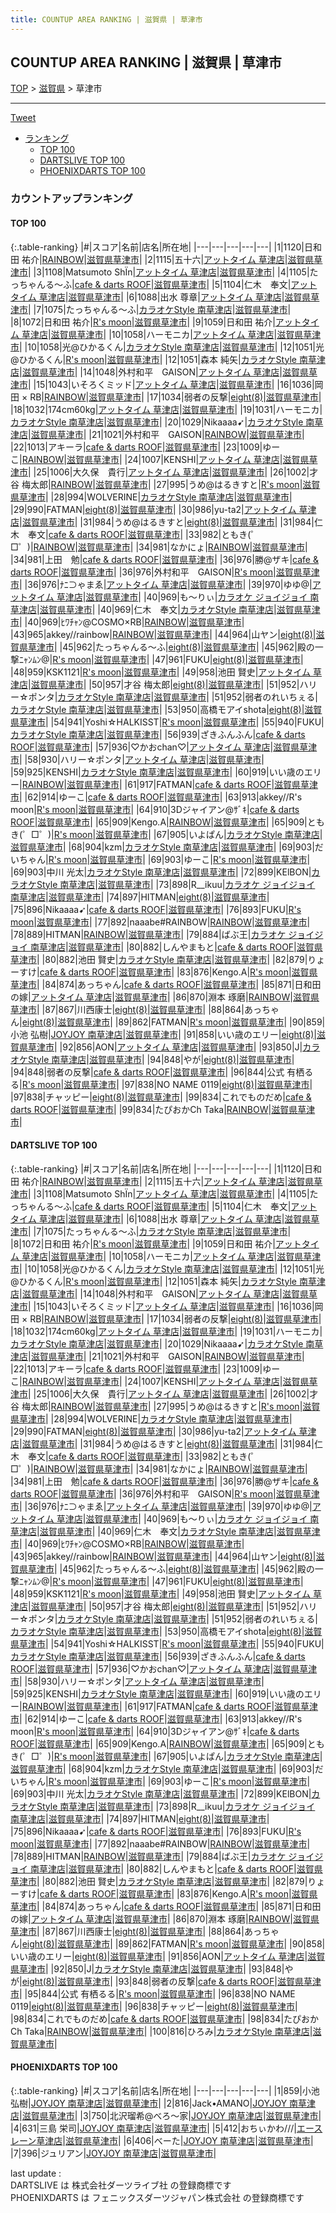 ```yaml
---
title: COUNTUP AREA RANKING | 滋賀県 | 草津市
---
```

## COUNTUP AREA RANKING | 滋賀県 | 草津市

[TOP](/darts/rank/) > [滋賀県](/darts/rank/滋賀県/) > 草津市

___

<a href="https://twitter.com/share?ref_src=twsrc%5Etfw" data-text="COUNTUP AREA RANKING | 滋賀県草津市" class="twitter-share-button" data-hashtags="DARTSLIVE,PHOENIXDARTS,darts,ダーツ" data-show-count="false">Tweet</a>

* [ランキング](#カウントアップランキング)
    * [TOP 100](#top-100)
    * [DARTSLIVE TOP 100](#dartslive-top-100)
    * [PHOENIXDARTS TOP 100](#phoenixdarts-top-100)

### カウントアップランキング

#### TOP 100



{:.table-ranking}
|#|スコア|名前|店名|所在地|
|---|---|---|---|---|
|1|1120|<span class="rank-name-dl">日和田 祐介</span>|<a href="https://search.dartslive.com/jp/shop/7aa5e7380dc8f79c28032249b44395af">RAINBOW</a>|<a href="/darts/rank/滋賀県/草津市">滋賀県草津市</a>|
|2|1115|<span class="rank-name-dl">五十六</span>|<a href="https://search.dartslive.com/jp/shop/df31332d4e514c860d9b047a20a7ba1e">アットタイム 草津店</a>|<a href="/darts/rank/滋賀県/草津市">滋賀県草津市</a>|
|3|1108|<span class="rank-name-dl">Matsumoto ShÏn</span>|<a href="https://search.dartslive.com/jp/shop/df31332d4e514c860d9b047a20a7ba1e">アットタイム 草津店</a>|<a href="/darts/rank/滋賀県/草津市">滋賀県草津市</a>|
|4|1105|<span class="rank-name-dl">たっちゃんる〜ふ</span>|<a href="https://search.dartslive.com/jp/shop/4e2a28ac1d251fda28032249b44395af">cafe & darts ROOF</a>|<a href="/darts/rank/滋賀県/草津市">滋賀県草津市</a>|
|5|1104|<span class="rank-name-dl">仁木　奉文</span>|<a href="https://search.dartslive.com/jp/shop/df31332d4e514c860d9b047a20a7ba1e">アットタイム 草津店</a>|<a href="/darts/rank/滋賀県/草津市">滋賀県草津市</a>|
|6|1088|<span class="rank-name-dl">出水 尊章</span>|<a href="https://search.dartslive.com/jp/shop/df31332d4e514c860d9b047a20a7ba1e">アットタイム 草津店</a>|<a href="/darts/rank/滋賀県/草津市">滋賀県草津市</a>|
|7|1075|<span class="rank-name-dl">たっちゃんる〜ふ</span>|<a href="https://search.dartslive.com/jp/shop/624dcbc8fd71e71f0d9b047a20a7ba1e">カラオケStyle 南草津店</a>|<a href="/darts/rank/滋賀県/草津市">滋賀県草津市</a>|
|8|1072|<span class="rank-name-dl">日和田 祐介</span>|<a href="https://search.dartslive.com/jp/shop/9f635fe3b3b4015afec1ae84bb28bd87">R's moon</a>|<a href="/darts/rank/滋賀県/草津市">滋賀県草津市</a>|
|9|1059|<span class="rank-name-dl">日和田 祐介</span>|<a href="https://search.dartslive.com/jp/shop/df31332d4e514c860d9b047a20a7ba1e">アットタイム 草津店</a>|<a href="/darts/rank/滋賀県/草津市">滋賀県草津市</a>|
|10|1058|<span class="rank-name-dl">ハーモニカ</span>|<a href="https://search.dartslive.com/jp/shop/df31332d4e514c860d9b047a20a7ba1e">アットタイム 草津店</a>|<a href="/darts/rank/滋賀県/草津市">滋賀県草津市</a>|
|10|1058|<span class="rank-name-dl">光@ひかるくん</span>|<a href="https://search.dartslive.com/jp/shop/624dcbc8fd71e71f0d9b047a20a7ba1e">カラオケStyle 南草津店</a>|<a href="/darts/rank/滋賀県/草津市">滋賀県草津市</a>|
|12|1051|<span class="rank-name-dl">光@ひかるくん</span>|<a href="https://search.dartslive.com/jp/shop/9f635fe3b3b4015afec1ae84bb28bd87">R's moon</a>|<a href="/darts/rank/滋賀県/草津市">滋賀県草津市</a>|
|12|1051|<span class="rank-name-dl">森本 純矢</span>|<a href="https://search.dartslive.com/jp/shop/624dcbc8fd71e71f0d9b047a20a7ba1e">カラオケStyle 南草津店</a>|<a href="/darts/rank/滋賀県/草津市">滋賀県草津市</a>|
|14|1048|<span class="rank-name-dl">外村和平　GAISON</span>|<a href="https://search.dartslive.com/jp/shop/df31332d4e514c860d9b047a20a7ba1e">アットタイム 草津店</a>|<a href="/darts/rank/滋賀県/草津市">滋賀県草津市</a>|
|15|1043|<span class="rank-name-dl">いそろくミッド</span>|<a href="https://search.dartslive.com/jp/shop/df31332d4e514c860d9b047a20a7ba1e">アットタイム 草津店</a>|<a href="/darts/rank/滋賀県/草津市">滋賀県草津市</a>|
|16|1036|<span class="rank-name-dl">岡田 × RB</span>|<a href="https://search.dartslive.com/jp/shop/7aa5e7380dc8f79c28032249b44395af">RAINBOW</a>|<a href="/darts/rank/滋賀県/草津市">滋賀県草津市</a>|
|17|1034|<span class="rank-name-dl">弱者の反撃</span>|<a href="https://search.dartslive.com/jp/shop/162dff5e33891693f454cb89828a1cfe">eight(8)</a>|<a href="/darts/rank/滋賀県/草津市">滋賀県草津市</a>|
|18|1032|<span class="rank-name-dl">174cm60kg</span>|<a href="https://search.dartslive.com/jp/shop/df31332d4e514c860d9b047a20a7ba1e">アットタイム 草津店</a>|<a href="/darts/rank/滋賀県/草津市">滋賀県草津市</a>|
|19|1031|<span class="rank-name-dl">ハーモニカ</span>|<a href="https://search.dartslive.com/jp/shop/624dcbc8fd71e71f0d9b047a20a7ba1e">カラオケStyle 南草津店</a>|<a href="/darts/rank/滋賀県/草津市">滋賀県草津市</a>|
|20|1029|<span class="rank-name-dl">Nikaaaa➹</span>|<a href="https://search.dartslive.com/jp/shop/624dcbc8fd71e71f0d9b047a20a7ba1e">カラオケStyle 南草津店</a>|<a href="/darts/rank/滋賀県/草津市">滋賀県草津市</a>|
|21|1021|<span class="rank-name-dl">外村和平　GAISON</span>|<a href="https://search.dartslive.com/jp/shop/7aa5e7380dc8f79c28032249b44395af">RAINBOW</a>|<a href="/darts/rank/滋賀県/草津市">滋賀県草津市</a>|
|22|1013|<span class="rank-name-dl">アキーラ</span>|<a href="https://search.dartslive.com/jp/shop/4e2a28ac1d251fda28032249b44395af">cafe & darts ROOF</a>|<a href="/darts/rank/滋賀県/草津市">滋賀県草津市</a>|
|23|1009|<span class="rank-name-dl">ゆーこ</span>|<a href="https://search.dartslive.com/jp/shop/7aa5e7380dc8f79c28032249b44395af">RAINBOW</a>|<a href="/darts/rank/滋賀県/草津市">滋賀県草津市</a>|
|24|1007|<span class="rank-name-dl">KENSHI</span>|<a href="https://search.dartslive.com/jp/shop/df31332d4e514c860d9b047a20a7ba1e">アットタイム 草津店</a>|<a href="/darts/rank/滋賀県/草津市">滋賀県草津市</a>|
|25|1006|<span class="rank-name-dl">大久保　貴行</span>|<a href="https://search.dartslive.com/jp/shop/df31332d4e514c860d9b047a20a7ba1e">アットタイム 草津店</a>|<a href="/darts/rank/滋賀県/草津市">滋賀県草津市</a>|
|26|1002|<span class="rank-name-dl">才谷 梅太郎</span>|<a href="https://search.dartslive.com/jp/shop/7aa5e7380dc8f79c28032249b44395af">RAINBOW</a>|<a href="/darts/rank/滋賀県/草津市">滋賀県草津市</a>|
|27|995|<span class="rank-name-dl">うめ@はるきすと</span>|<a href="https://search.dartslive.com/jp/shop/9f635fe3b3b4015afec1ae84bb28bd87">R's moon</a>|<a href="/darts/rank/滋賀県/草津市">滋賀県草津市</a>|
|28|994|<span class="rank-name-dl">WOLVERINE</span>|<a href="https://search.dartslive.com/jp/shop/624dcbc8fd71e71f0d9b047a20a7ba1e">カラオケStyle 南草津店</a>|<a href="/darts/rank/滋賀県/草津市">滋賀県草津市</a>|
|29|990|<span class="rank-name-dl">FATMAN</span>|<a href="https://search.dartslive.com/jp/shop/162dff5e33891693f454cb89828a1cfe">eight(8)</a>|<a href="/darts/rank/滋賀県/草津市">滋賀県草津市</a>|
|30|986|<span class="rank-name-dl">yu-ta2</span>|<a href="https://search.dartslive.com/jp/shop/df31332d4e514c860d9b047a20a7ba1e">アットタイム 草津店</a>|<a href="/darts/rank/滋賀県/草津市">滋賀県草津市</a>|
|31|984|<span class="rank-name-dl">うめ@はるきすと</span>|<a href="https://search.dartslive.com/jp/shop/162dff5e33891693f454cb89828a1cfe">eight(8)</a>|<a href="/darts/rank/滋賀県/草津市">滋賀県草津市</a>|
|31|984|<span class="rank-name-dl">仁木　奉文</span>|<a href="https://search.dartslive.com/jp/shop/4e2a28ac1d251fda28032249b44395af">cafe & darts ROOF</a>|<a href="/darts/rank/滋賀県/草津市">滋賀県草津市</a>|
|33|982|<span class="rank-name-dl">ともき(゜□゜)</span>|<a href="https://search.dartslive.com/jp/shop/7aa5e7380dc8f79c28032249b44395af">RAINBOW</a>|<a href="/darts/rank/滋賀県/草津市">滋賀県草津市</a>|
|34|981|<span class="rank-name-dl">なかにょ</span>|<a href="https://search.dartslive.com/jp/shop/7aa5e7380dc8f79c28032249b44395af">RAINBOW</a>|<a href="/darts/rank/滋賀県/草津市">滋賀県草津市</a>|
|34|981|<span class="rank-name-dl">上田　勉</span>|<a href="https://search.dartslive.com/jp/shop/4e2a28ac1d251fda28032249b44395af">cafe & darts ROOF</a>|<a href="/darts/rank/滋賀県/草津市">滋賀県草津市</a>|
|36|976|<span class="rank-name-dl">勝@ザキ</span>|<a href="https://search.dartslive.com/jp/shop/4e2a28ac1d251fda28032249b44395af">cafe & darts ROOF</a>|<a href="/darts/rank/滋賀県/草津市">滋賀県草津市</a>|
|36|976|<span class="rank-name-dl">外村和平　GAISON</span>|<a href="https://search.dartslive.com/jp/shop/9f635fe3b3b4015afec1ae84bb28bd87">R's moon</a>|<a href="/darts/rank/滋賀県/草津市">滋賀県草津市</a>|
|36|976|<span class="rank-name-dl">ﾅﾆ⊃ゃまゑ</span>|<a href="https://search.dartslive.com/jp/shop/df31332d4e514c860d9b047a20a7ba1e">アットタイム 草津店</a>|<a href="/darts/rank/滋賀県/草津市">滋賀県草津市</a>|
|39|970|<span class="rank-name-dl">ゆゆ@</span>|<a href="https://search.dartslive.com/jp/shop/df31332d4e514c860d9b047a20a7ba1e">アットタイム 草津店</a>|<a href="/darts/rank/滋賀県/草津市">滋賀県草津市</a>|
|40|969|<span class="rank-name-dl">も〜りぃ</span>|<a href="https://search.dartslive.com/jp/shop/1e0f648f3f82724fb21333aee1bd51e4">カラオケ ジョイジョイ 南草津店</a>|<a href="/darts/rank/滋賀県/草津市">滋賀県草津市</a>|
|40|969|<span class="rank-name-dl">仁木　奉文</span>|<a href="https://search.dartslive.com/jp/shop/624dcbc8fd71e71f0d9b047a20a7ba1e">カラオケStyle 南草津店</a>|<a href="/darts/rank/滋賀県/草津市">滋賀県草津市</a>|
|40|969|<span class="rank-name-dl">ﾋﾜﾁｬﾝ@COSMO×RB</span>|<a href="https://search.dartslive.com/jp/shop/7aa5e7380dc8f79c28032249b44395af">RAINBOW</a>|<a href="/darts/rank/滋賀県/草津市">滋賀県草津市</a>|
|43|965|<span class="rank-name-dl">akkey//rainbow</span>|<a href="https://search.dartslive.com/jp/shop/7aa5e7380dc8f79c28032249b44395af">RAINBOW</a>|<a href="/darts/rank/滋賀県/草津市">滋賀県草津市</a>|
|44|964|<span class="rank-name-dl">山ヤン</span>|<a href="https://search.dartslive.com/jp/shop/162dff5e33891693f454cb89828a1cfe">eight(8)</a>|<a href="/darts/rank/滋賀県/草津市">滋賀県草津市</a>|
|45|962|<span class="rank-name-dl">たっちゃんる〜ふ</span>|<a href="https://search.dartslive.com/jp/shop/162dff5e33891693f454cb89828a1cfe">eight(8)</a>|<a href="/darts/rank/滋賀県/草津市">滋賀県草津市</a>|
|45|962|<span class="rank-name-dl">殿の一撃ﾆｬﾝﾑﾝ@</span>|<a href="https://search.dartslive.com/jp/shop/9f635fe3b3b4015afec1ae84bb28bd87">R's moon</a>|<a href="/darts/rank/滋賀県/草津市">滋賀県草津市</a>|
|47|961|<span class="rank-name-dl">FUKU</span>|<a href="https://search.dartslive.com/jp/shop/162dff5e33891693f454cb89828a1cfe">eight(8)</a>|<a href="/darts/rank/滋賀県/草津市">滋賀県草津市</a>|
|48|959|<span class="rank-name-dl">KSK1121</span>|<a href="https://search.dartslive.com/jp/shop/9f635fe3b3b4015afec1ae84bb28bd87">R's moon</a>|<a href="/darts/rank/滋賀県/草津市">滋賀県草津市</a>|
|49|958|<span class="rank-name-dl">池田 賢史</span>|<a href="https://search.dartslive.com/jp/shop/df31332d4e514c860d9b047a20a7ba1e">アットタイム 草津店</a>|<a href="/darts/rank/滋賀県/草津市">滋賀県草津市</a>|
|50|957|<span class="rank-name-dl">才谷 梅太郎</span>|<a href="https://search.dartslive.com/jp/shop/162dff5e33891693f454cb89828a1cfe">eight(8)</a>|<a href="/darts/rank/滋賀県/草津市">滋賀県草津市</a>|
|51|952|<span class="rank-name-dl">ハリー☆ポンタ</span>|<a href="https://search.dartslive.com/jp/shop/624dcbc8fd71e71f0d9b047a20a7ba1e">カラオケStyle 南草津店</a>|<a href="/darts/rank/滋賀県/草津市">滋賀県草津市</a>|
|51|952|<span class="rank-name-dl">弱者のれいちぇる</span>|<a href="https://search.dartslive.com/jp/shop/624dcbc8fd71e71f0d9b047a20a7ba1e">カラオケStyle 南草津店</a>|<a href="/darts/rank/滋賀県/草津市">滋賀県草津市</a>|
|53|950|<span class="rank-name-dl">高橋モアイshota</span>|<a href="https://search.dartslive.com/jp/shop/162dff5e33891693f454cb89828a1cfe">eight(8)</a>|<a href="/darts/rank/滋賀県/草津市">滋賀県草津市</a>|
|54|941|<span class="rank-name-dl">Yoshi☆HALKISST</span>|<a href="https://search.dartslive.com/jp/shop/9f635fe3b3b4015afec1ae84bb28bd87">R's moon</a>|<a href="/darts/rank/滋賀県/草津市">滋賀県草津市</a>|
|55|940|<span class="rank-name-dl">FUKU</span>|<a href="https://search.dartslive.com/jp/shop/624dcbc8fd71e71f0d9b047a20a7ba1e">カラオケStyle 南草津店</a>|<a href="/darts/rank/滋賀県/草津市">滋賀県草津市</a>|
|56|939|<span class="rank-name-dl">ざきふんふん</span>|<a href="https://search.dartslive.com/jp/shop/4e2a28ac1d251fda28032249b44395af">cafe & darts ROOF</a>|<a href="/darts/rank/滋賀県/草津市">滋賀県草津市</a>|
|57|936|<span class="rank-name-dl">♡かおchan♡</span>|<a href="https://search.dartslive.com/jp/shop/df31332d4e514c860d9b047a20a7ba1e">アットタイム 草津店</a>|<a href="/darts/rank/滋賀県/草津市">滋賀県草津市</a>|
|58|930|<span class="rank-name-dl">ハリー☆ポンタ</span>|<a href="https://search.dartslive.com/jp/shop/df31332d4e514c860d9b047a20a7ba1e">アットタイム 草津店</a>|<a href="/darts/rank/滋賀県/草津市">滋賀県草津市</a>|
|59|925|<span class="rank-name-dl">KENSHI</span>|<a href="https://search.dartslive.com/jp/shop/624dcbc8fd71e71f0d9b047a20a7ba1e">カラオケStyle 南草津店</a>|<a href="/darts/rank/滋賀県/草津市">滋賀県草津市</a>|
|60|919|<span class="rank-name-dl">いい歳のエリー</span>|<a href="https://search.dartslive.com/jp/shop/7aa5e7380dc8f79c28032249b44395af">RAINBOW</a>|<a href="/darts/rank/滋賀県/草津市">滋賀県草津市</a>|
|61|917|<span class="rank-name-dl">FATMAN</span>|<a href="https://search.dartslive.com/jp/shop/4e2a28ac1d251fda28032249b44395af">cafe & darts ROOF</a>|<a href="/darts/rank/滋賀県/草津市">滋賀県草津市</a>|
|62|914|<span class="rank-name-dl">ゆーこ</span>|<a href="https://search.dartslive.com/jp/shop/4e2a28ac1d251fda28032249b44395af">cafe & darts ROOF</a>|<a href="/darts/rank/滋賀県/草津市">滋賀県草津市</a>|
|63|913|<span class="rank-name-dl">akkey//R&#x27;s moon</span>|<a href="https://search.dartslive.com/jp/shop/9f635fe3b3b4015afec1ae84bb28bd87">R's moon</a>|<a href="/darts/rank/滋賀県/草津市">滋賀県草津市</a>|
|64|910|<span class="rank-name-dl">3Dジャイアン@ｻﾞｷ</span>|<a href="https://search.dartslive.com/jp/shop/4e2a28ac1d251fda28032249b44395af">cafe & darts ROOF</a>|<a href="/darts/rank/滋賀県/草津市">滋賀県草津市</a>|
|65|909|<span class="rank-name-dl">Kengo.A</span>|<a href="https://search.dartslive.com/jp/shop/7aa5e7380dc8f79c28032249b44395af">RAINBOW</a>|<a href="/darts/rank/滋賀県/草津市">滋賀県草津市</a>|
|65|909|<span class="rank-name-dl">ともき(゜□゜)</span>|<a href="https://search.dartslive.com/jp/shop/9f635fe3b3b4015afec1ae84bb28bd87">R's moon</a>|<a href="/darts/rank/滋賀県/草津市">滋賀県草津市</a>|
|67|905|<span class="rank-name-dl">いよぱん</span>|<a href="https://search.dartslive.com/jp/shop/624dcbc8fd71e71f0d9b047a20a7ba1e">カラオケStyle 南草津店</a>|<a href="/darts/rank/滋賀県/草津市">滋賀県草津市</a>|
|68|904|<span class="rank-name-dl">kzm</span>|<a href="https://search.dartslive.com/jp/shop/624dcbc8fd71e71f0d9b047a20a7ba1e">カラオケStyle 南草津店</a>|<a href="/darts/rank/滋賀県/草津市">滋賀県草津市</a>|
|69|903|<span class="rank-name-dl">だいちゃん</span>|<a href="https://search.dartslive.com/jp/shop/9f635fe3b3b4015afec1ae84bb28bd87">R's moon</a>|<a href="/darts/rank/滋賀県/草津市">滋賀県草津市</a>|
|69|903|<span class="rank-name-dl">ゆーこ</span>|<a href="https://search.dartslive.com/jp/shop/9f635fe3b3b4015afec1ae84bb28bd87">R's moon</a>|<a href="/darts/rank/滋賀県/草津市">滋賀県草津市</a>|
|69|903|<span class="rank-name-dl">中川 光太</span>|<a href="https://search.dartslive.com/jp/shop/624dcbc8fd71e71f0d9b047a20a7ba1e">カラオケStyle 南草津店</a>|<a href="/darts/rank/滋賀県/草津市">滋賀県草津市</a>|
|72|899|<span class="rank-name-dl">KElBON</span>|<a href="https://search.dartslive.com/jp/shop/624dcbc8fd71e71f0d9b047a20a7ba1e">カラオケStyle 南草津店</a>|<a href="/darts/rank/滋賀県/草津市">滋賀県草津市</a>|
|73|898|<span class="rank-name-dl">R__ikuu</span>|<a href="https://search.dartslive.com/jp/shop/1e0f648f3f82724fb21333aee1bd51e4">カラオケ ジョイジョイ 南草津店</a>|<a href="/darts/rank/滋賀県/草津市">滋賀県草津市</a>|
|74|897|<span class="rank-name-dl">HITMAN</span>|<a href="https://search.dartslive.com/jp/shop/162dff5e33891693f454cb89828a1cfe">eight(8)</a>|<a href="/darts/rank/滋賀県/草津市">滋賀県草津市</a>|
|75|896|<span class="rank-name-dl">Nikaaaa➹</span>|<a href="https://search.dartslive.com/jp/shop/4e2a28ac1d251fda28032249b44395af">cafe & darts ROOF</a>|<a href="/darts/rank/滋賀県/草津市">滋賀県草津市</a>|
|76|893|<span class="rank-name-dl">FUKU</span>|<a href="https://search.dartslive.com/jp/shop/9f635fe3b3b4015afec1ae84bb28bd87">R's moon</a>|<a href="/darts/rank/滋賀県/草津市">滋賀県草津市</a>|
|77|892|<span class="rank-name-dl">naaabe#RAINBOW</span>|<a href="https://search.dartslive.com/jp/shop/7aa5e7380dc8f79c28032249b44395af">RAINBOW</a>|<a href="/darts/rank/滋賀県/草津市">滋賀県草津市</a>|
|78|889|<span class="rank-name-dl">HITMAN</span>|<a href="https://search.dartslive.com/jp/shop/7aa5e7380dc8f79c28032249b44395af">RAINBOW</a>|<a href="/darts/rank/滋賀県/草津市">滋賀県草津市</a>|
|79|884|<span class="rank-name-dl">ばぶ王</span>|<a href="https://search.dartslive.com/jp/shop/1e0f648f3f82724fb21333aee1bd51e4">カラオケ ジョイジョイ 南草津店</a>|<a href="/darts/rank/滋賀県/草津市">滋賀県草津市</a>|
|80|882|<span class="rank-name-dl">しんやまもと</span>|<a href="https://search.dartslive.com/jp/shop/4e2a28ac1d251fda28032249b44395af">cafe & darts ROOF</a>|<a href="/darts/rank/滋賀県/草津市">滋賀県草津市</a>|
|80|882|<span class="rank-name-dl">池田 賢史</span>|<a href="https://search.dartslive.com/jp/shop/624dcbc8fd71e71f0d9b047a20a7ba1e">カラオケStyle 南草津店</a>|<a href="/darts/rank/滋賀県/草津市">滋賀県草津市</a>|
|82|879|<span class="rank-name-dl">りょーすけ</span>|<a href="https://search.dartslive.com/jp/shop/4e2a28ac1d251fda28032249b44395af">cafe & darts ROOF</a>|<a href="/darts/rank/滋賀県/草津市">滋賀県草津市</a>|
|83|876|<span class="rank-name-dl">Kengo.A</span>|<a href="https://search.dartslive.com/jp/shop/9f635fe3b3b4015afec1ae84bb28bd87">R's moon</a>|<a href="/darts/rank/滋賀県/草津市">滋賀県草津市</a>|
|84|874|<span class="rank-name-dl">あっちゃん</span>|<a href="https://search.dartslive.com/jp/shop/4e2a28ac1d251fda28032249b44395af">cafe & darts ROOF</a>|<a href="/darts/rank/滋賀県/草津市">滋賀県草津市</a>|
|85|871|<span class="rank-name-dl">日和田の嫁</span>|<a href="https://search.dartslive.com/jp/shop/df31332d4e514c860d9b047a20a7ba1e">アットタイム 草津店</a>|<a href="/darts/rank/滋賀県/草津市">滋賀県草津市</a>|
|86|870|<span class="rank-name-dl">淵本 琢磨</span>|<a href="https://search.dartslive.com/jp/shop/7aa5e7380dc8f79c28032249b44395af">RAINBOW</a>|<a href="/darts/rank/滋賀県/草津市">滋賀県草津市</a>|
|87|867|<span class="rank-name-dl">川西康士</span>|<a href="https://search.dartslive.com/jp/shop/162dff5e33891693f454cb89828a1cfe">eight(8)</a>|<a href="/darts/rank/滋賀県/草津市">滋賀県草津市</a>|
|88|864|<span class="rank-name-dl">あっちゃん</span>|<a href="https://search.dartslive.com/jp/shop/162dff5e33891693f454cb89828a1cfe">eight(8)</a>|<a href="/darts/rank/滋賀県/草津市">滋賀県草津市</a>|
|89|862|<span class="rank-name-dl">FATMAN</span>|<a href="https://search.dartslive.com/jp/shop/9f635fe3b3b4015afec1ae84bb28bd87">R's moon</a>|<a href="/darts/rank/滋賀県/草津市">滋賀県草津市</a>|
|90|859|<span class="rank-name-pd">小池 弘樹</span>|<a href="https://vs.phoenixdarts.com/jp/shop/shopDetailInfo/s_51536?s_seq=51536">JOYJOY 南草津店</a>|<a href="/darts/rank/滋賀県/草津市">滋賀県草津市</a>|
|91|858|<span class="rank-name-dl">いい歳のエリー</span>|<a href="https://search.dartslive.com/jp/shop/162dff5e33891693f454cb89828a1cfe">eight(8)</a>|<a href="/darts/rank/滋賀県/草津市">滋賀県草津市</a>|
|92|856|<span class="rank-name-dl">AON</span>|<a href="https://search.dartslive.com/jp/shop/df31332d4e514c860d9b047a20a7ba1e">アットタイム 草津店</a>|<a href="/darts/rank/滋賀県/草津市">滋賀県草津市</a>|
|93|850|<span class="rank-name-dl">J</span>|<a href="https://search.dartslive.com/jp/shop/624dcbc8fd71e71f0d9b047a20a7ba1e">カラオケStyle 南草津店</a>|<a href="/darts/rank/滋賀県/草津市">滋賀県草津市</a>|
|94|848|<span class="rank-name-dl">やが</span>|<a href="https://search.dartslive.com/jp/shop/162dff5e33891693f454cb89828a1cfe">eight(8)</a>|<a href="/darts/rank/滋賀県/草津市">滋賀県草津市</a>|
|94|848|<span class="rank-name-dl">弱者の反撃</span>|<a href="https://search.dartslive.com/jp/shop/4e2a28ac1d251fda28032249b44395af">cafe & darts ROOF</a>|<a href="/darts/rank/滋賀県/草津市">滋賀県草津市</a>|
|96|844|<span class="rank-name-dl">公式 有栖るる</span>|<a href="https://search.dartslive.com/jp/shop/9f635fe3b3b4015afec1ae84bb28bd87">R's moon</a>|<a href="/darts/rank/滋賀県/草津市">滋賀県草津市</a>|
|97|838|<span class="rank-name-dl">NO NAME 0119</span>|<a href="https://search.dartslive.com/jp/shop/162dff5e33891693f454cb89828a1cfe">eight(8)</a>|<a href="/darts/rank/滋賀県/草津市">滋賀県草津市</a>|
|97|838|<span class="rank-name-dl">チャッピー</span>|<a href="https://search.dartslive.com/jp/shop/162dff5e33891693f454cb89828a1cfe">eight(8)</a>|<a href="/darts/rank/滋賀県/草津市">滋賀県草津市</a>|
|99|834|<span class="rank-name-dl">これでものだめ</span>|<a href="https://search.dartslive.com/jp/shop/4e2a28ac1d251fda28032249b44395af">cafe & darts ROOF</a>|<a href="/darts/rank/滋賀県/草津市">滋賀県草津市</a>|
|99|834|<span class="rank-name-dl">たぴおかCh Taka</span>|<a href="https://search.dartslive.com/jp/shop/7aa5e7380dc8f79c28032249b44395af">RAINBOW</a>|<a href="/darts/rank/滋賀県/草津市">滋賀県草津市</a>|


#### DARTSLIVE TOP 100



{:.table-ranking}
|#|スコア|名前|店名|所在地|
|---|---|---|---|---|
|1|1120|<span class="rank-name-dl">日和田 祐介</span>|<a href="https://search.dartslive.com/jp/shop/7aa5e7380dc8f79c28032249b44395af">RAINBOW</a>|<a href="/darts/rank/滋賀県/草津市">滋賀県草津市</a>|
|2|1115|<span class="rank-name-dl">五十六</span>|<a href="https://search.dartslive.com/jp/shop/df31332d4e514c860d9b047a20a7ba1e">アットタイム 草津店</a>|<a href="/darts/rank/滋賀県/草津市">滋賀県草津市</a>|
|3|1108|<span class="rank-name-dl">Matsumoto ShÏn</span>|<a href="https://search.dartslive.com/jp/shop/df31332d4e514c860d9b047a20a7ba1e">アットタイム 草津店</a>|<a href="/darts/rank/滋賀県/草津市">滋賀県草津市</a>|
|4|1105|<span class="rank-name-dl">たっちゃんる〜ふ</span>|<a href="https://search.dartslive.com/jp/shop/4e2a28ac1d251fda28032249b44395af">cafe & darts ROOF</a>|<a href="/darts/rank/滋賀県/草津市">滋賀県草津市</a>|
|5|1104|<span class="rank-name-dl">仁木　奉文</span>|<a href="https://search.dartslive.com/jp/shop/df31332d4e514c860d9b047a20a7ba1e">アットタイム 草津店</a>|<a href="/darts/rank/滋賀県/草津市">滋賀県草津市</a>|
|6|1088|<span class="rank-name-dl">出水 尊章</span>|<a href="https://search.dartslive.com/jp/shop/df31332d4e514c860d9b047a20a7ba1e">アットタイム 草津店</a>|<a href="/darts/rank/滋賀県/草津市">滋賀県草津市</a>|
|7|1075|<span class="rank-name-dl">たっちゃんる〜ふ</span>|<a href="https://search.dartslive.com/jp/shop/624dcbc8fd71e71f0d9b047a20a7ba1e">カラオケStyle 南草津店</a>|<a href="/darts/rank/滋賀県/草津市">滋賀県草津市</a>|
|8|1072|<span class="rank-name-dl">日和田 祐介</span>|<a href="https://search.dartslive.com/jp/shop/9f635fe3b3b4015afec1ae84bb28bd87">R's moon</a>|<a href="/darts/rank/滋賀県/草津市">滋賀県草津市</a>|
|9|1059|<span class="rank-name-dl">日和田 祐介</span>|<a href="https://search.dartslive.com/jp/shop/df31332d4e514c860d9b047a20a7ba1e">アットタイム 草津店</a>|<a href="/darts/rank/滋賀県/草津市">滋賀県草津市</a>|
|10|1058|<span class="rank-name-dl">ハーモニカ</span>|<a href="https://search.dartslive.com/jp/shop/df31332d4e514c860d9b047a20a7ba1e">アットタイム 草津店</a>|<a href="/darts/rank/滋賀県/草津市">滋賀県草津市</a>|
|10|1058|<span class="rank-name-dl">光@ひかるくん</span>|<a href="https://search.dartslive.com/jp/shop/624dcbc8fd71e71f0d9b047a20a7ba1e">カラオケStyle 南草津店</a>|<a href="/darts/rank/滋賀県/草津市">滋賀県草津市</a>|
|12|1051|<span class="rank-name-dl">光@ひかるくん</span>|<a href="https://search.dartslive.com/jp/shop/9f635fe3b3b4015afec1ae84bb28bd87">R's moon</a>|<a href="/darts/rank/滋賀県/草津市">滋賀県草津市</a>|
|12|1051|<span class="rank-name-dl">森本 純矢</span>|<a href="https://search.dartslive.com/jp/shop/624dcbc8fd71e71f0d9b047a20a7ba1e">カラオケStyle 南草津店</a>|<a href="/darts/rank/滋賀県/草津市">滋賀県草津市</a>|
|14|1048|<span class="rank-name-dl">外村和平　GAISON</span>|<a href="https://search.dartslive.com/jp/shop/df31332d4e514c860d9b047a20a7ba1e">アットタイム 草津店</a>|<a href="/darts/rank/滋賀県/草津市">滋賀県草津市</a>|
|15|1043|<span class="rank-name-dl">いそろくミッド</span>|<a href="https://search.dartslive.com/jp/shop/df31332d4e514c860d9b047a20a7ba1e">アットタイム 草津店</a>|<a href="/darts/rank/滋賀県/草津市">滋賀県草津市</a>|
|16|1036|<span class="rank-name-dl">岡田 × RB</span>|<a href="https://search.dartslive.com/jp/shop/7aa5e7380dc8f79c28032249b44395af">RAINBOW</a>|<a href="/darts/rank/滋賀県/草津市">滋賀県草津市</a>|
|17|1034|<span class="rank-name-dl">弱者の反撃</span>|<a href="https://search.dartslive.com/jp/shop/162dff5e33891693f454cb89828a1cfe">eight(8)</a>|<a href="/darts/rank/滋賀県/草津市">滋賀県草津市</a>|
|18|1032|<span class="rank-name-dl">174cm60kg</span>|<a href="https://search.dartslive.com/jp/shop/df31332d4e514c860d9b047a20a7ba1e">アットタイム 草津店</a>|<a href="/darts/rank/滋賀県/草津市">滋賀県草津市</a>|
|19|1031|<span class="rank-name-dl">ハーモニカ</span>|<a href="https://search.dartslive.com/jp/shop/624dcbc8fd71e71f0d9b047a20a7ba1e">カラオケStyle 南草津店</a>|<a href="/darts/rank/滋賀県/草津市">滋賀県草津市</a>|
|20|1029|<span class="rank-name-dl">Nikaaaa➹</span>|<a href="https://search.dartslive.com/jp/shop/624dcbc8fd71e71f0d9b047a20a7ba1e">カラオケStyle 南草津店</a>|<a href="/darts/rank/滋賀県/草津市">滋賀県草津市</a>|
|21|1021|<span class="rank-name-dl">外村和平　GAISON</span>|<a href="https://search.dartslive.com/jp/shop/7aa5e7380dc8f79c28032249b44395af">RAINBOW</a>|<a href="/darts/rank/滋賀県/草津市">滋賀県草津市</a>|
|22|1013|<span class="rank-name-dl">アキーラ</span>|<a href="https://search.dartslive.com/jp/shop/4e2a28ac1d251fda28032249b44395af">cafe & darts ROOF</a>|<a href="/darts/rank/滋賀県/草津市">滋賀県草津市</a>|
|23|1009|<span class="rank-name-dl">ゆーこ</span>|<a href="https://search.dartslive.com/jp/shop/7aa5e7380dc8f79c28032249b44395af">RAINBOW</a>|<a href="/darts/rank/滋賀県/草津市">滋賀県草津市</a>|
|24|1007|<span class="rank-name-dl">KENSHI</span>|<a href="https://search.dartslive.com/jp/shop/df31332d4e514c860d9b047a20a7ba1e">アットタイム 草津店</a>|<a href="/darts/rank/滋賀県/草津市">滋賀県草津市</a>|
|25|1006|<span class="rank-name-dl">大久保　貴行</span>|<a href="https://search.dartslive.com/jp/shop/df31332d4e514c860d9b047a20a7ba1e">アットタイム 草津店</a>|<a href="/darts/rank/滋賀県/草津市">滋賀県草津市</a>|
|26|1002|<span class="rank-name-dl">才谷 梅太郎</span>|<a href="https://search.dartslive.com/jp/shop/7aa5e7380dc8f79c28032249b44395af">RAINBOW</a>|<a href="/darts/rank/滋賀県/草津市">滋賀県草津市</a>|
|27|995|<span class="rank-name-dl">うめ@はるきすと</span>|<a href="https://search.dartslive.com/jp/shop/9f635fe3b3b4015afec1ae84bb28bd87">R's moon</a>|<a href="/darts/rank/滋賀県/草津市">滋賀県草津市</a>|
|28|994|<span class="rank-name-dl">WOLVERINE</span>|<a href="https://search.dartslive.com/jp/shop/624dcbc8fd71e71f0d9b047a20a7ba1e">カラオケStyle 南草津店</a>|<a href="/darts/rank/滋賀県/草津市">滋賀県草津市</a>|
|29|990|<span class="rank-name-dl">FATMAN</span>|<a href="https://search.dartslive.com/jp/shop/162dff5e33891693f454cb89828a1cfe">eight(8)</a>|<a href="/darts/rank/滋賀県/草津市">滋賀県草津市</a>|
|30|986|<span class="rank-name-dl">yu-ta2</span>|<a href="https://search.dartslive.com/jp/shop/df31332d4e514c860d9b047a20a7ba1e">アットタイム 草津店</a>|<a href="/darts/rank/滋賀県/草津市">滋賀県草津市</a>|
|31|984|<span class="rank-name-dl">うめ@はるきすと</span>|<a href="https://search.dartslive.com/jp/shop/162dff5e33891693f454cb89828a1cfe">eight(8)</a>|<a href="/darts/rank/滋賀県/草津市">滋賀県草津市</a>|
|31|984|<span class="rank-name-dl">仁木　奉文</span>|<a href="https://search.dartslive.com/jp/shop/4e2a28ac1d251fda28032249b44395af">cafe & darts ROOF</a>|<a href="/darts/rank/滋賀県/草津市">滋賀県草津市</a>|
|33|982|<span class="rank-name-dl">ともき(゜□゜)</span>|<a href="https://search.dartslive.com/jp/shop/7aa5e7380dc8f79c28032249b44395af">RAINBOW</a>|<a href="/darts/rank/滋賀県/草津市">滋賀県草津市</a>|
|34|981|<span class="rank-name-dl">なかにょ</span>|<a href="https://search.dartslive.com/jp/shop/7aa5e7380dc8f79c28032249b44395af">RAINBOW</a>|<a href="/darts/rank/滋賀県/草津市">滋賀県草津市</a>|
|34|981|<span class="rank-name-dl">上田　勉</span>|<a href="https://search.dartslive.com/jp/shop/4e2a28ac1d251fda28032249b44395af">cafe & darts ROOF</a>|<a href="/darts/rank/滋賀県/草津市">滋賀県草津市</a>|
|36|976|<span class="rank-name-dl">勝@ザキ</span>|<a href="https://search.dartslive.com/jp/shop/4e2a28ac1d251fda28032249b44395af">cafe & darts ROOF</a>|<a href="/darts/rank/滋賀県/草津市">滋賀県草津市</a>|
|36|976|<span class="rank-name-dl">外村和平　GAISON</span>|<a href="https://search.dartslive.com/jp/shop/9f635fe3b3b4015afec1ae84bb28bd87">R's moon</a>|<a href="/darts/rank/滋賀県/草津市">滋賀県草津市</a>|
|36|976|<span class="rank-name-dl">ﾅﾆ⊃ゃまゑ</span>|<a href="https://search.dartslive.com/jp/shop/df31332d4e514c860d9b047a20a7ba1e">アットタイム 草津店</a>|<a href="/darts/rank/滋賀県/草津市">滋賀県草津市</a>|
|39|970|<span class="rank-name-dl">ゆゆ@</span>|<a href="https://search.dartslive.com/jp/shop/df31332d4e514c860d9b047a20a7ba1e">アットタイム 草津店</a>|<a href="/darts/rank/滋賀県/草津市">滋賀県草津市</a>|
|40|969|<span class="rank-name-dl">も〜りぃ</span>|<a href="https://search.dartslive.com/jp/shop/1e0f648f3f82724fb21333aee1bd51e4">カラオケ ジョイジョイ 南草津店</a>|<a href="/darts/rank/滋賀県/草津市">滋賀県草津市</a>|
|40|969|<span class="rank-name-dl">仁木　奉文</span>|<a href="https://search.dartslive.com/jp/shop/624dcbc8fd71e71f0d9b047a20a7ba1e">カラオケStyle 南草津店</a>|<a href="/darts/rank/滋賀県/草津市">滋賀県草津市</a>|
|40|969|<span class="rank-name-dl">ﾋﾜﾁｬﾝ@COSMO×RB</span>|<a href="https://search.dartslive.com/jp/shop/7aa5e7380dc8f79c28032249b44395af">RAINBOW</a>|<a href="/darts/rank/滋賀県/草津市">滋賀県草津市</a>|
|43|965|<span class="rank-name-dl">akkey//rainbow</span>|<a href="https://search.dartslive.com/jp/shop/7aa5e7380dc8f79c28032249b44395af">RAINBOW</a>|<a href="/darts/rank/滋賀県/草津市">滋賀県草津市</a>|
|44|964|<span class="rank-name-dl">山ヤン</span>|<a href="https://search.dartslive.com/jp/shop/162dff5e33891693f454cb89828a1cfe">eight(8)</a>|<a href="/darts/rank/滋賀県/草津市">滋賀県草津市</a>|
|45|962|<span class="rank-name-dl">たっちゃんる〜ふ</span>|<a href="https://search.dartslive.com/jp/shop/162dff5e33891693f454cb89828a1cfe">eight(8)</a>|<a href="/darts/rank/滋賀県/草津市">滋賀県草津市</a>|
|45|962|<span class="rank-name-dl">殿の一撃ﾆｬﾝﾑﾝ@</span>|<a href="https://search.dartslive.com/jp/shop/9f635fe3b3b4015afec1ae84bb28bd87">R's moon</a>|<a href="/darts/rank/滋賀県/草津市">滋賀県草津市</a>|
|47|961|<span class="rank-name-dl">FUKU</span>|<a href="https://search.dartslive.com/jp/shop/162dff5e33891693f454cb89828a1cfe">eight(8)</a>|<a href="/darts/rank/滋賀県/草津市">滋賀県草津市</a>|
|48|959|<span class="rank-name-dl">KSK1121</span>|<a href="https://search.dartslive.com/jp/shop/9f635fe3b3b4015afec1ae84bb28bd87">R's moon</a>|<a href="/darts/rank/滋賀県/草津市">滋賀県草津市</a>|
|49|958|<span class="rank-name-dl">池田 賢史</span>|<a href="https://search.dartslive.com/jp/shop/df31332d4e514c860d9b047a20a7ba1e">アットタイム 草津店</a>|<a href="/darts/rank/滋賀県/草津市">滋賀県草津市</a>|
|50|957|<span class="rank-name-dl">才谷 梅太郎</span>|<a href="https://search.dartslive.com/jp/shop/162dff5e33891693f454cb89828a1cfe">eight(8)</a>|<a href="/darts/rank/滋賀県/草津市">滋賀県草津市</a>|
|51|952|<span class="rank-name-dl">ハリー☆ポンタ</span>|<a href="https://search.dartslive.com/jp/shop/624dcbc8fd71e71f0d9b047a20a7ba1e">カラオケStyle 南草津店</a>|<a href="/darts/rank/滋賀県/草津市">滋賀県草津市</a>|
|51|952|<span class="rank-name-dl">弱者のれいちぇる</span>|<a href="https://search.dartslive.com/jp/shop/624dcbc8fd71e71f0d9b047a20a7ba1e">カラオケStyle 南草津店</a>|<a href="/darts/rank/滋賀県/草津市">滋賀県草津市</a>|
|53|950|<span class="rank-name-dl">高橋モアイshota</span>|<a href="https://search.dartslive.com/jp/shop/162dff5e33891693f454cb89828a1cfe">eight(8)</a>|<a href="/darts/rank/滋賀県/草津市">滋賀県草津市</a>|
|54|941|<span class="rank-name-dl">Yoshi☆HALKISST</span>|<a href="https://search.dartslive.com/jp/shop/9f635fe3b3b4015afec1ae84bb28bd87">R's moon</a>|<a href="/darts/rank/滋賀県/草津市">滋賀県草津市</a>|
|55|940|<span class="rank-name-dl">FUKU</span>|<a href="https://search.dartslive.com/jp/shop/624dcbc8fd71e71f0d9b047a20a7ba1e">カラオケStyle 南草津店</a>|<a href="/darts/rank/滋賀県/草津市">滋賀県草津市</a>|
|56|939|<span class="rank-name-dl">ざきふんふん</span>|<a href="https://search.dartslive.com/jp/shop/4e2a28ac1d251fda28032249b44395af">cafe & darts ROOF</a>|<a href="/darts/rank/滋賀県/草津市">滋賀県草津市</a>|
|57|936|<span class="rank-name-dl">♡かおchan♡</span>|<a href="https://search.dartslive.com/jp/shop/df31332d4e514c860d9b047a20a7ba1e">アットタイム 草津店</a>|<a href="/darts/rank/滋賀県/草津市">滋賀県草津市</a>|
|58|930|<span class="rank-name-dl">ハリー☆ポンタ</span>|<a href="https://search.dartslive.com/jp/shop/df31332d4e514c860d9b047a20a7ba1e">アットタイム 草津店</a>|<a href="/darts/rank/滋賀県/草津市">滋賀県草津市</a>|
|59|925|<span class="rank-name-dl">KENSHI</span>|<a href="https://search.dartslive.com/jp/shop/624dcbc8fd71e71f0d9b047a20a7ba1e">カラオケStyle 南草津店</a>|<a href="/darts/rank/滋賀県/草津市">滋賀県草津市</a>|
|60|919|<span class="rank-name-dl">いい歳のエリー</span>|<a href="https://search.dartslive.com/jp/shop/7aa5e7380dc8f79c28032249b44395af">RAINBOW</a>|<a href="/darts/rank/滋賀県/草津市">滋賀県草津市</a>|
|61|917|<span class="rank-name-dl">FATMAN</span>|<a href="https://search.dartslive.com/jp/shop/4e2a28ac1d251fda28032249b44395af">cafe & darts ROOF</a>|<a href="/darts/rank/滋賀県/草津市">滋賀県草津市</a>|
|62|914|<span class="rank-name-dl">ゆーこ</span>|<a href="https://search.dartslive.com/jp/shop/4e2a28ac1d251fda28032249b44395af">cafe & darts ROOF</a>|<a href="/darts/rank/滋賀県/草津市">滋賀県草津市</a>|
|63|913|<span class="rank-name-dl">akkey//R&#x27;s moon</span>|<a href="https://search.dartslive.com/jp/shop/9f635fe3b3b4015afec1ae84bb28bd87">R's moon</a>|<a href="/darts/rank/滋賀県/草津市">滋賀県草津市</a>|
|64|910|<span class="rank-name-dl">3Dジャイアン@ｻﾞｷ</span>|<a href="https://search.dartslive.com/jp/shop/4e2a28ac1d251fda28032249b44395af">cafe & darts ROOF</a>|<a href="/darts/rank/滋賀県/草津市">滋賀県草津市</a>|
|65|909|<span class="rank-name-dl">Kengo.A</span>|<a href="https://search.dartslive.com/jp/shop/7aa5e7380dc8f79c28032249b44395af">RAINBOW</a>|<a href="/darts/rank/滋賀県/草津市">滋賀県草津市</a>|
|65|909|<span class="rank-name-dl">ともき(゜□゜)</span>|<a href="https://search.dartslive.com/jp/shop/9f635fe3b3b4015afec1ae84bb28bd87">R's moon</a>|<a href="/darts/rank/滋賀県/草津市">滋賀県草津市</a>|
|67|905|<span class="rank-name-dl">いよぱん</span>|<a href="https://search.dartslive.com/jp/shop/624dcbc8fd71e71f0d9b047a20a7ba1e">カラオケStyle 南草津店</a>|<a href="/darts/rank/滋賀県/草津市">滋賀県草津市</a>|
|68|904|<span class="rank-name-dl">kzm</span>|<a href="https://search.dartslive.com/jp/shop/624dcbc8fd71e71f0d9b047a20a7ba1e">カラオケStyle 南草津店</a>|<a href="/darts/rank/滋賀県/草津市">滋賀県草津市</a>|
|69|903|<span class="rank-name-dl">だいちゃん</span>|<a href="https://search.dartslive.com/jp/shop/9f635fe3b3b4015afec1ae84bb28bd87">R's moon</a>|<a href="/darts/rank/滋賀県/草津市">滋賀県草津市</a>|
|69|903|<span class="rank-name-dl">ゆーこ</span>|<a href="https://search.dartslive.com/jp/shop/9f635fe3b3b4015afec1ae84bb28bd87">R's moon</a>|<a href="/darts/rank/滋賀県/草津市">滋賀県草津市</a>|
|69|903|<span class="rank-name-dl">中川 光太</span>|<a href="https://search.dartslive.com/jp/shop/624dcbc8fd71e71f0d9b047a20a7ba1e">カラオケStyle 南草津店</a>|<a href="/darts/rank/滋賀県/草津市">滋賀県草津市</a>|
|72|899|<span class="rank-name-dl">KElBON</span>|<a href="https://search.dartslive.com/jp/shop/624dcbc8fd71e71f0d9b047a20a7ba1e">カラオケStyle 南草津店</a>|<a href="/darts/rank/滋賀県/草津市">滋賀県草津市</a>|
|73|898|<span class="rank-name-dl">R__ikuu</span>|<a href="https://search.dartslive.com/jp/shop/1e0f648f3f82724fb21333aee1bd51e4">カラオケ ジョイジョイ 南草津店</a>|<a href="/darts/rank/滋賀県/草津市">滋賀県草津市</a>|
|74|897|<span class="rank-name-dl">HITMAN</span>|<a href="https://search.dartslive.com/jp/shop/162dff5e33891693f454cb89828a1cfe">eight(8)</a>|<a href="/darts/rank/滋賀県/草津市">滋賀県草津市</a>|
|75|896|<span class="rank-name-dl">Nikaaaa➹</span>|<a href="https://search.dartslive.com/jp/shop/4e2a28ac1d251fda28032249b44395af">cafe & darts ROOF</a>|<a href="/darts/rank/滋賀県/草津市">滋賀県草津市</a>|
|76|893|<span class="rank-name-dl">FUKU</span>|<a href="https://search.dartslive.com/jp/shop/9f635fe3b3b4015afec1ae84bb28bd87">R's moon</a>|<a href="/darts/rank/滋賀県/草津市">滋賀県草津市</a>|
|77|892|<span class="rank-name-dl">naaabe#RAINBOW</span>|<a href="https://search.dartslive.com/jp/shop/7aa5e7380dc8f79c28032249b44395af">RAINBOW</a>|<a href="/darts/rank/滋賀県/草津市">滋賀県草津市</a>|
|78|889|<span class="rank-name-dl">HITMAN</span>|<a href="https://search.dartslive.com/jp/shop/7aa5e7380dc8f79c28032249b44395af">RAINBOW</a>|<a href="/darts/rank/滋賀県/草津市">滋賀県草津市</a>|
|79|884|<span class="rank-name-dl">ばぶ王</span>|<a href="https://search.dartslive.com/jp/shop/1e0f648f3f82724fb21333aee1bd51e4">カラオケ ジョイジョイ 南草津店</a>|<a href="/darts/rank/滋賀県/草津市">滋賀県草津市</a>|
|80|882|<span class="rank-name-dl">しんやまもと</span>|<a href="https://search.dartslive.com/jp/shop/4e2a28ac1d251fda28032249b44395af">cafe & darts ROOF</a>|<a href="/darts/rank/滋賀県/草津市">滋賀県草津市</a>|
|80|882|<span class="rank-name-dl">池田 賢史</span>|<a href="https://search.dartslive.com/jp/shop/624dcbc8fd71e71f0d9b047a20a7ba1e">カラオケStyle 南草津店</a>|<a href="/darts/rank/滋賀県/草津市">滋賀県草津市</a>|
|82|879|<span class="rank-name-dl">りょーすけ</span>|<a href="https://search.dartslive.com/jp/shop/4e2a28ac1d251fda28032249b44395af">cafe & darts ROOF</a>|<a href="/darts/rank/滋賀県/草津市">滋賀県草津市</a>|
|83|876|<span class="rank-name-dl">Kengo.A</span>|<a href="https://search.dartslive.com/jp/shop/9f635fe3b3b4015afec1ae84bb28bd87">R's moon</a>|<a href="/darts/rank/滋賀県/草津市">滋賀県草津市</a>|
|84|874|<span class="rank-name-dl">あっちゃん</span>|<a href="https://search.dartslive.com/jp/shop/4e2a28ac1d251fda28032249b44395af">cafe & darts ROOF</a>|<a href="/darts/rank/滋賀県/草津市">滋賀県草津市</a>|
|85|871|<span class="rank-name-dl">日和田の嫁</span>|<a href="https://search.dartslive.com/jp/shop/df31332d4e514c860d9b047a20a7ba1e">アットタイム 草津店</a>|<a href="/darts/rank/滋賀県/草津市">滋賀県草津市</a>|
|86|870|<span class="rank-name-dl">淵本 琢磨</span>|<a href="https://search.dartslive.com/jp/shop/7aa5e7380dc8f79c28032249b44395af">RAINBOW</a>|<a href="/darts/rank/滋賀県/草津市">滋賀県草津市</a>|
|87|867|<span class="rank-name-dl">川西康士</span>|<a href="https://search.dartslive.com/jp/shop/162dff5e33891693f454cb89828a1cfe">eight(8)</a>|<a href="/darts/rank/滋賀県/草津市">滋賀県草津市</a>|
|88|864|<span class="rank-name-dl">あっちゃん</span>|<a href="https://search.dartslive.com/jp/shop/162dff5e33891693f454cb89828a1cfe">eight(8)</a>|<a href="/darts/rank/滋賀県/草津市">滋賀県草津市</a>|
|89|862|<span class="rank-name-dl">FATMAN</span>|<a href="https://search.dartslive.com/jp/shop/9f635fe3b3b4015afec1ae84bb28bd87">R's moon</a>|<a href="/darts/rank/滋賀県/草津市">滋賀県草津市</a>|
|90|858|<span class="rank-name-dl">いい歳のエリー</span>|<a href="https://search.dartslive.com/jp/shop/162dff5e33891693f454cb89828a1cfe">eight(8)</a>|<a href="/darts/rank/滋賀県/草津市">滋賀県草津市</a>|
|91|856|<span class="rank-name-dl">AON</span>|<a href="https://search.dartslive.com/jp/shop/df31332d4e514c860d9b047a20a7ba1e">アットタイム 草津店</a>|<a href="/darts/rank/滋賀県/草津市">滋賀県草津市</a>|
|92|850|<span class="rank-name-dl">J</span>|<a href="https://search.dartslive.com/jp/shop/624dcbc8fd71e71f0d9b047a20a7ba1e">カラオケStyle 南草津店</a>|<a href="/darts/rank/滋賀県/草津市">滋賀県草津市</a>|
|93|848|<span class="rank-name-dl">やが</span>|<a href="https://search.dartslive.com/jp/shop/162dff5e33891693f454cb89828a1cfe">eight(8)</a>|<a href="/darts/rank/滋賀県/草津市">滋賀県草津市</a>|
|93|848|<span class="rank-name-dl">弱者の反撃</span>|<a href="https://search.dartslive.com/jp/shop/4e2a28ac1d251fda28032249b44395af">cafe & darts ROOF</a>|<a href="/darts/rank/滋賀県/草津市">滋賀県草津市</a>|
|95|844|<span class="rank-name-dl">公式 有栖るる</span>|<a href="https://search.dartslive.com/jp/shop/9f635fe3b3b4015afec1ae84bb28bd87">R's moon</a>|<a href="/darts/rank/滋賀県/草津市">滋賀県草津市</a>|
|96|838|<span class="rank-name-dl">NO NAME 0119</span>|<a href="https://search.dartslive.com/jp/shop/162dff5e33891693f454cb89828a1cfe">eight(8)</a>|<a href="/darts/rank/滋賀県/草津市">滋賀県草津市</a>|
|96|838|<span class="rank-name-dl">チャッピー</span>|<a href="https://search.dartslive.com/jp/shop/162dff5e33891693f454cb89828a1cfe">eight(8)</a>|<a href="/darts/rank/滋賀県/草津市">滋賀県草津市</a>|
|98|834|<span class="rank-name-dl">これでものだめ</span>|<a href="https://search.dartslive.com/jp/shop/4e2a28ac1d251fda28032249b44395af">cafe & darts ROOF</a>|<a href="/darts/rank/滋賀県/草津市">滋賀県草津市</a>|
|98|834|<span class="rank-name-dl">たぴおかCh Taka</span>|<a href="https://search.dartslive.com/jp/shop/7aa5e7380dc8f79c28032249b44395af">RAINBOW</a>|<a href="/darts/rank/滋賀県/草津市">滋賀県草津市</a>|
|100|816|<span class="rank-name-dl">ひろみ</span>|<a href="https://search.dartslive.com/jp/shop/624dcbc8fd71e71f0d9b047a20a7ba1e">カラオケStyle 南草津店</a>|<a href="/darts/rank/滋賀県/草津市">滋賀県草津市</a>|


#### PHOENIXDARTS TOP 100



{:.table-ranking}
|#|スコア|名前|店名|所在地|
|---|---|---|---|---|
|1|859|<span class="rank-name-pd">小池 弘樹</span>|<a href="https://vs.phoenixdarts.com/jp/shop/shopDetailInfo/s_51536?s_seq=51536">JOYJOY 南草津店</a>|<a href="/darts/rank/滋賀県/草津市">滋賀県草津市</a>|
|2|816|<span class="rank-name-pd">Jack•AMANO</span>|<a href="https://vs.phoenixdarts.com/jp/shop/shopDetailInfo/s_51536?s_seq=51536">JOYJOY 南草津店</a>|<a href="/darts/rank/滋賀県/草津市">滋賀県草津市</a>|
|3|750|<span class="rank-name-pd">北沢瑠希@べろ〜家</span>|<a href="https://vs.phoenixdarts.com/jp/shop/shopDetailInfo/s_51536?s_seq=51536">JOYJOY 南草津店</a>|<a href="/darts/rank/滋賀県/草津市">滋賀県草津市</a>|
|4|631|<span class="rank-name-pd">三島 栄司</span>|<a href="https://vs.phoenixdarts.com/jp/shop/shopDetailInfo/s_51536?s_seq=51536">JOYJOY 南草津店</a>|<a href="/darts/rank/滋賀県/草津市">滋賀県草津市</a>|
|5|412|<span class="rank-name-pd">おちぃかわ///</span>|<a href="https://vs.phoenixdarts.com/jp/shop/shopDetailInfo/s_10403?s_seq=10403">エースレーン草津店</a>|<a href="/darts/rank/滋賀県/草津市">滋賀県草津市</a>|
|6|406|<span class="rank-name-pd">べーた</span>|<a href="https://vs.phoenixdarts.com/jp/shop/shopDetailInfo/s_51536?s_seq=51536">JOYJOY 南草津店</a>|<a href="/darts/rank/滋賀県/草津市">滋賀県草津市</a>|
|7|396|<span class="rank-name-pd">ジュリアン</span>|<a href="https://vs.phoenixdarts.com/jp/shop/shopDetailInfo/s_51536?s_seq=51536">JOYJOY 南草津店</a>|<a href="/darts/rank/滋賀県/草津市">滋賀県草津市</a>|


<div class="footer border-top border-gray-light mt-5 pt-3 text-right text-gray">
    last update : <span style="font-weight: italic" id="foot_last_modified"></span><br />
    DARTSLIVE は 株式会社ダーツライブ社 の登録商標です<br />
    PHOENIXDARTS は フェニックスダーツジャパン株式会社 の登録商標です<br />
</div>

<script src="https://cdnjs.cloudflare.com/ajax/libs/jquery.tablesorter/2.31.3/js/jquery.tablesorter.min.js" integrity="sha512-qzgd5cYSZcosqpzpn7zF2ZId8f/8CHmFKZ8j7mU4OUXTNRd5g+ZHBPsgKEwoqxCtdQvExE5LprwwPAgoicguNg==" crossorigin="anonymous" referrerpolicy="no-referrer"></script>
<link rel="stylesheet" href="https://cdnjs.cloudflare.com/ajax/libs/jquery.tablesorter/2.31.3/css/theme.default.min.css" integrity="sha512-wghhOJkjQX0Lh3NSWvNKeZ0ZpNn+SPVXX1Qyc9OCaogADktxrBiBdKGDoqVUOyhStvMBmJQ8ZdMHiR3wuEq8+w==" crossorigin="anonymous" referrerpolicy="no-referrer" />
<script>
$(function() {
    $(".table-ranking").tablesorter({sortList:[[0, 0]]});
    $("#foot_last_modified").text(formatDate(new Date(document.lastModified), 'yyyy-MM-dd HH:mm:ss'));
});
</script>

<script async src="https://platform.twitter.com/widgets.js" charset="utf-8"></script>